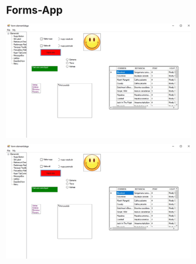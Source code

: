 # Forms-App
![Иллюстрация к проекту](https://github.com/Janika2201/Forms-App/blob/main/foto.jpg)

![Image alt](https://github.com/Janika2201/Forms-App/blob/main/foto.jpg)
